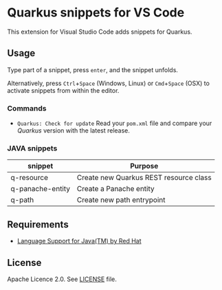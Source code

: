 # Quarkus snippets for VS Code

This extension for Visual Studio Code adds snippets for Quarkus.

## Usage

Type part of a snippet, press `enter`, and the snippet unfolds.

Alternatively, press `Ctrl`+`Space` (Windows, Linux) or `Cmd`+`Space` (OSX) to activate snippets from within the editor.

### Commands

* `Quarkus: Check for update`
  Read your `pom.xml` file and compare your *Quarkus* version with the latest release.

### JAVA snippets

| snippet | Purpose |
| ------- | ------- |
| q-resource | Create new Quarkus REST resource class |
| q-panache-entity | Create a Panache entity |
| q-path | Create new path entrypoint |

## Requirements

* [Language Support for Java(TM) by Red Hat](https://marketplace.visualstudio.com/items?itemName=redhat.java)

## License

Apache Licence 2.0. See [LICENSE](/LICENSE) file.

